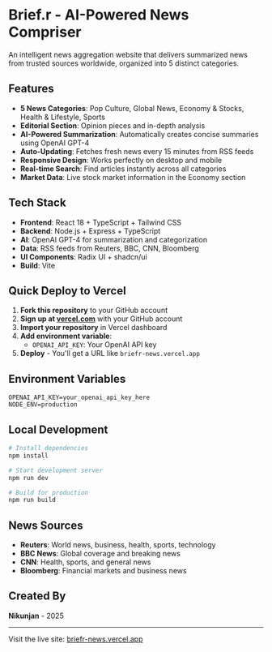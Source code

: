 # Brief.r - AI-Powered News Compriser

An intelligent news aggregation website that delivers summarized news from trusted sources worldwide, organized into 5 distinct categories.

## Features

- **5 News Categories**: Pop Culture, Global News, Economy & Stocks, Health & Lifestyle, Sports
- **Editorial Section**: Opinion pieces and in-depth analysis
- **AI-Powered Summarization**: Automatically creates concise summaries using OpenAI GPT-4
- **Auto-Updating**: Fetches fresh news every 15 minutes from RSS feeds
- **Responsive Design**: Works perfectly on desktop and mobile
- **Real-time Search**: Find articles instantly across all categories
- **Market Data**: Live stock market information in the Economy section

## Tech Stack

- **Frontend**: React 18 + TypeScript + Tailwind CSS
- **Backend**: Node.js + Express + TypeScript
- **AI**: OpenAI GPT-4 for summarization and categorization
- **Data**: RSS feeds from Reuters, BBC, CNN, Bloomberg
- **UI Components**: Radix UI + shadcn/ui
- **Build**: Vite

## Quick Deploy to Vercel

1. **Fork this repository** to your GitHub account
2. **Sign up at [vercel.com](https://vercel.com)** with your GitHub account
3. **Import your repository** in Vercel dashboard
4. **Add environment variable**:
   - `OPENAI_API_KEY`: Your OpenAI API key
5. **Deploy** - You'll get a URL like `briefr-news.vercel.app`

## Environment Variables

```env
OPENAI_API_KEY=your_openai_api_key_here
NODE_ENV=production
```

## Local Development

```bash
# Install dependencies
npm install

# Start development server
npm run dev

# Build for production
npm run build
```

## News Sources

- **Reuters**: World news, business, health, sports, technology
- **BBC News**: Global coverage and breaking news
- **CNN**: Health, sports, and general news
- **Bloomberg**: Financial markets and business news

## Created By

**Nikunjan** - 2025

---

Visit the live site: [briefr-news.vercel.app](https://briefr-news.vercel.app)